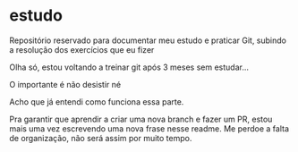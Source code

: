 # estudo
Repositório reservado para documentar meu estudo e praticar Git, subindo a resolução dos exercícios que eu fizer

Olha só, estou voltando a treinar git após 3 meses sem estudar...

O importante é não desistir né

Acho que já entendi como funciona essa parte.

Pra garantir que aprendir a criar uma nova branch e fazer um PR, estou mais uma vez escrevendo uma nova frase nesse readme. Me perdoe a falta de organização, não será assim por muito tempo.